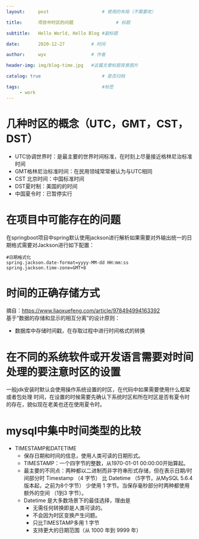 ```yaml
---
layout:     post   				    # 使用的布局（不需要改）

title:      项目中时区的问题				# 标题 

subtitle:   Hello World, Hello Blog #副标题

date:       2020-12-27			# 时间

author:     wyx					# 作者

header-img: img/blog-time.jpg 	#这篇文章标题背景图片

catalog: true 						# 是否归档

tags:								#标签
     - work
---
```

# 几种时区的概念（UTC，GMT，CST，DST）
* UTC协调世界时：是最主要的世界时间标准，在时刻上尽量接近格林尼治标准时间
* GMT格林尼治标准时间：在民用领域常常被认为与UTC相同
* CST 北京时间：中国标准时间
* DST夏时制：美国的的时间   
* 中国夏令时：已暂停实行
# 在项目中可能存在的问题
在springboot项目中spring默认使用jackson进行解析如果需要对外输出统一的日期格式需要对Jackson进行如下配置：
``` #jackson
#日期格式化
spring.jackson.date-format=yyyy-MM-dd HH:mm:ss
spring.jackson.time-zone=GMT+8
```
# 时间的正确存储方式
摘自：https://www.liaoxuefeng.com/article/978494994163392   
基于“数据的存储和显示的相互分离”的设计原则：
* 数据库中存储时间戳，在存取过程中进行时间格式的转换
# 在不同的系统软件或开发语言需要对时间处理的要注意时区的设置
  一般jdk安装时默认会使用操作系统设置的时区，在代码中如果需要使用什么框架或者包处理 
时间，在设置的时候需要先确认下系统时区和所在时区是否有夏令时的存在，貌似现在老美也还在使用夏令时。
# mysql中集中时间类型的比较
* TIMESTAMP和DATETIME
  * 保存日期和时间的信息，使用人类可读的日期形式。
  * TIMESTAMP：一个四字节的整数，从1970-01-01 00:00:00开始算起。
  * 最主要的不同点：两种都以二进制而非字符串形式存储，但在表示日期/时间部分时 Timestamp （4 字节） 比 Datetime （5字节，从MySQL 5.6.4版本起，之前为8个字节） 少使用 1 字节。当保存毫秒部分时两种都使用额外的空间 （1到3 字节）。
  * Datetime 是大多数场景下的最佳选择，理由是
    * 无需任何转换即是人类可读的。
    * 不会因为时区变换产生问题。
    * 只比TIMESTAMP多用 1 字节
    * 支持更大的日期范围（从 1000 年到 9999 年）